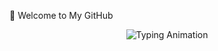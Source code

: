 👋 Welcome to My GitHub
<p align="center"> <img src="https://readme-typing-svg.herokuapp.com?font=Fira+Code&size=28&duration=3000&pause=1000&color=00E7FF&center=true&vCenter=true&width=650&lines=💻+Developer+%7C+Builder+%7C+Dreamer;🚀+Creating+Apps,+Games,+and+Websites;🌟+Always+Learning+Something+New" alt="Typing Animation" /> </p>
